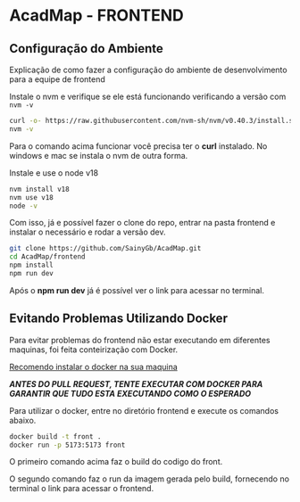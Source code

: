 # AcadMap - FRONTEND
## Configuração do Ambiente

Explicação de como fazer a configuração do ambiente de desenvolvimento para a equipe de frontend

Instale o nvm e verifique se ele está funcionando verificando a versão com `nvm -v`
``` bash
curl -o- https://raw.githubusercontent.com/nvm-sh/nvm/v0.40.3/install.sh | bash
nvm -v
```
Para o comando acima funcionar você precisa ter o **curl** instalado. No windows e mac se instala o nvm de outra forma.

Instale e use o node v18
```bash
nvm install v18
nvm use v18
node -v
```

Com isso, já e possível fazer o clone do repo, entrar na pasta frontend e instalar o necessário e rodar a versão dev.
```bash
git clone https://github.com/SainyGb/AcadMap.git 
cd AcadMap/frontend
npm install
npm run dev
```
Após o **npm run dev** já é possível ver o link para acessar no terminal.
## Evitando Problemas Utilizando Docker

Para evitar problemas do frontend não estar executando em diferentes maquinas, foi feita conteirização com Docker.

[Recomendo instalar o docker na sua maquina](https://www.docker.com/)

***ANTES DO PULL REQUEST, TENTE EXECUTAR COM DOCKER PARA GARANTIR QUE TUDO ESTA EXECUTANDO COMO O ESPERADO***

Para utilizar o docker, entre no diretório frontend e execute os comandos abaixo.
```bash
docker build -t front .
docker run -p 5173:5173 front
```

O primeiro comando acima faz o build do codigo do front.

O segundo comando faz o run da imagem gerada pelo build, fornecendo no terminal o link para acessar o frontend.

